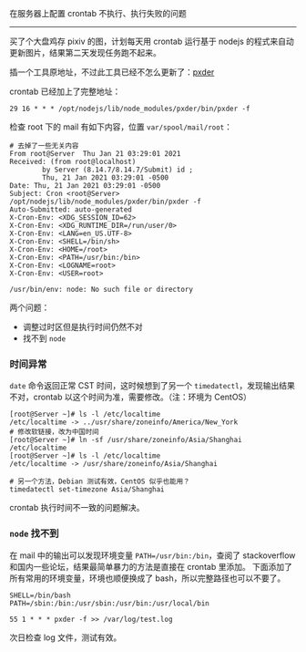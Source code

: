 在服务器上配置 crontab 不执行、执行失败的问题

-------------------

买了个大盘鸡存 pixiv 的图，计划每天用 crontab 运行基于 nodejs 的程式来自动更新图片，结果第二天发现任务跑不起来。

插一个工具原地址，不过此工具已经不怎么更新了：[pxder](https://github.com/Tsuk1ko/pxder)

crontab 已经加上了完整地址：

`29 16 * * * /opt/nodejs/lib/node_modules/pxder/bin/pxder -f`

检查 root 下的 mail 有如下内容，位置 `var/spool/mail/root`：
```
# 去掉了一些无关内容
From root@Server  Thu Jan 21 03:29:01 2021
Received: (from root@localhost)
        by Server (8.14.7/8.14.7/Submit) id ;
        Thu, 21 Jan 2021 03:29:01 -0500
Date: Thu, 21 Jan 2021 03:29:01 -0500
Subject: Cron <root@Server> /opt/nodejs/lib/node_modules/pxder/bin/pxder -f
Auto-Submitted: auto-generated
X-Cron-Env: <XDG_SESSION_ID=62>
X-Cron-Env: <XDG_RUNTIME_DIR=/run/user/0>
X-Cron-Env: <LANG=en_US.UTF-8>
X-Cron-Env: <SHELL=/bin/sh>
X-Cron-Env: <HOME=/root>
X-Cron-Env: <PATH=/usr/bin:/bin>
X-Cron-Env: <LOGNAME=root>
X-Cron-Env: <USER=root>

/usr/bin/env: node: No such file or directory
```

两个问题：
 - 调整过时区但是执行时间仍然不对
 - 找不到 `node`

### 时间异常
`date` 命令返回正常 CST 时间，这时候想到了另一个 `timedatectl`，发现输出结果不对，crontab 以这个时间为准，需要修改。（注：环境为 CentOS）
```
[root@Server ~]# ls -l /etc/localtime
/etc/localtime -> ../usr/share/zoneinfo/America/New_York
# 修改软链接，改为中国时间
[root@Server ~]# ln -sf /usr/share/zoneinfo/Asia/Shanghai /etc/localtime
[root@Server ~]# ls -l /etc/localtime
/etc/localtime -> /usr/share/zoneinfo/Asia/Shanghai

# 另一个方法，Debian 测试有效，CentOS 似乎也能用？
timedatectl set-timezone Asia/Shanghai
```
crontab 执行时间不一致的问题解决。

### `node` 找不到
在 mail 中的输出可以发现环境变量 `PATH=/usr/bin:/bin`，查阅了 stackoverflow 和国内一些论坛，结果最简单暴力的方法是直接在 crontab 里添加。
下面添加了所有常用的环境变量，环境也顺便换成了 bash，所以完整路径也可以不要了。
```
SHELL=/bin/bash
PATH=/sbin:/bin:/usr/sbin:/usr/bin:/usr/local/bin

55 1 * * * pxder -f >> /var/log/test.log
```
次日检查 log 文件，测试有效。